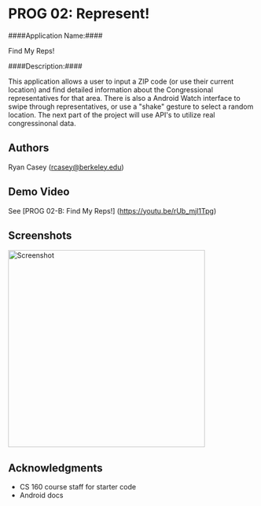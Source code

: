 # PROG 02: Represent!

####Application Name:####

Find My Reps!

####Description:####

This application allows a user to input a ZIP code (or use their current location) and find detailed information about the Congressional representatives for that area. There is also a Android Watch interface to swipe through representatives, or use a "shake" gesture to select a random location. The next part of the project will use API's to utilize real congressinonal data.

## Authors

Ryan Casey ([rcasey@berkeley.edu](mailto:rcasey@berkeley.edu))

## Demo Video

See [PROG 02-B: Find My Reps!] (https://youtu.be/rUb_mjl1Tpg)


## Screenshots

<img src="screenshots/main.png" height="400" alt="Screenshot"/>

## Acknowledgments

* CS 160 course staff for starter code
* Android docs 
